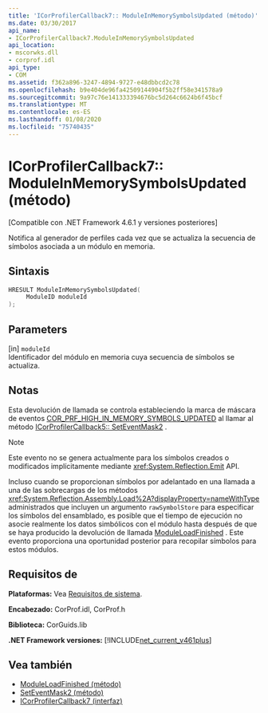```yaml
---
title: 'ICorProfilerCallback7:: ModuleInMemorySymbolsUpdated (método)'
ms.date: 03/30/2017
api_name:
- ICorProfilerCallback7.ModuleInMemorySymbolsUpdated
api_location:
- mscorwks.dll
- corprof.idl
api_type:
- COM
ms.assetid: f362a896-3247-4894-9727-e48dbbcd2c78
ms.openlocfilehash: b9e404de96fa42509144904f5b2ff58e341578a9
ms.sourcegitcommit: 9a97c76e141333394676bc5d264c6624b6f45bcf
ms.translationtype: MT
ms.contentlocale: es-ES
ms.lasthandoff: 01/08/2020
ms.locfileid: "75740435"
---
```

# <a name="icorprofilercallback7moduleinmemorysymbolsupdated-method"></a>ICorProfilerCallback7:: ModuleInMemorySymbolsUpdated (método)
[Compatible con .NET Framework 4.6.1 y versiones posteriores]  
  
 Notifica al generador de perfiles cada vez que se actualiza la secuencia de símbolos asociada a un módulo en memoria.  
  
## <a name="syntax"></a>Sintaxis  
  
```cpp  
HRESULT ModuleInMemorySymbolsUpdated(  
     ModuleID moduleId  
);  
```  
  
## <a name="parameters"></a>Parameters  
 [in] `moduleId`  
 Identificador del módulo en memoria cuya secuencia de símbolos se actualiza.  
  
## <a name="remarks"></a>Notas  
 Esta devolución de llamada se controla estableciendo la marca de máscara de eventos [COR_PRF_HIGH_IN_MEMORY_SYMBOLS_UPDATED](../../../../docs/framework/unmanaged-api/profiling/cor-prf-high-monitor-enumeration.md) al llamar al método [ICorProfilerCallback5:: SetEventMask2](../../../../docs/framework/unmanaged-api/profiling/icorprofilerinfo5-seteventmask2-method.md) .  
  
> [!NOTE]
> Este evento no se genera actualmente para los símbolos creados o modificados implícitamente mediante <xref:System.Reflection.Emit> API.  
  
 Incluso cuando se proporcionan símbolos por adelantado en una llamada a una de las sobrecargas de los métodos <xref:System.Reflection.Assembly.Load%2A?displayProperty=nameWithType> administrados que incluyen un argumento `rawSymbolStore` para especificar los símbolos del ensamblado, es posible que el tiempo de ejecución no asocie realmente los datos simbólicos con el módulo hasta después de que se haya producido la devolución de llamada [ModuleLoadFinished](../../../../docs/framework/unmanaged-api/profiling/icorprofilercallback-moduleloadfinished-method.md) . Este evento proporciona una oportunidad posterior para recopilar símbolos para estos módulos.  
  
## <a name="requirements"></a>Requisitos de  
 **Plataformas:** Vea [Requisitos de sistema](../../../../docs/framework/get-started/system-requirements.md).  
  
 **Encabezado:** CorProf.idl, CorProf.h  
  
 **Biblioteca:** CorGuids.lib  
  
 **.NET Framework versiones:** [!INCLUDE[net_current_v461plus](../../../../includes/net-current-v461plus-md.md)]  
  
## <a name="see-also"></a>Vea también

- [ModuleLoadFinished (método)](../../../../docs/framework/unmanaged-api/profiling/icorprofilercallback-moduleloadfinished-method.md)
- [SetEventMask2 (método)](../../../../docs/framework/unmanaged-api/profiling/icorprofilerinfo5-seteventmask2-method.md)
- [ICorProfilerCallback7 (interfaz)](../../../../docs/framework/unmanaged-api/profiling/icorprofilercallback7-interface.md)
